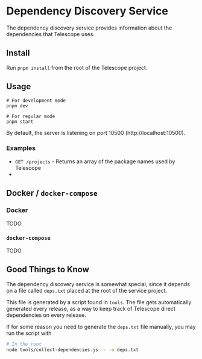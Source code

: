# Dependency Discovery Service

The dependency discovery service provides information about the
dependencies that Telescope uses.

## Install

Run `pnpm install` from the root of the Telescope project.

## Usage

```
# For development mode
pnpm dev

# For regular mode
pnpm start
```

By default, the server is listening on port 10500 (http://localhost:10500).

### Examples

- `GET /projects` - Returns an array of the package names used by Telescope
-

## Docker / `docker-compose`

### Docker

TODO

### `docker-compose`

TODO

## Good Things to Know

The dependency discovery service is somewhat special, since it
depends on a file called `deps.txt` placed at the root of the service
project.

This file is generated by a script found in `tools`. The file gets
automatically generated every release, as a way to keep track
of Telescope direct dependencies on every release.

If for some reason you need to generate the `deps.txt` file manually,
you may run the script with

```bash
# In the root
node tools/collect-dependencies.js -- -o deps.txt
```
